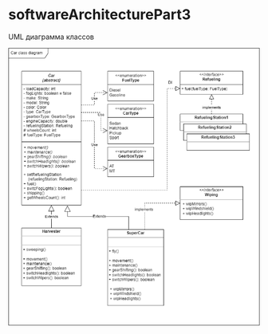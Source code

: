 # softwareArchitecturePart3

UML диаграмма классов

![UML диаграмма классов](https://github.com/blinktreeman/softwareArchitecturePart3/blob/master/src/main/java/ru/bcomms/CarsUMLClassDiagram.png)
